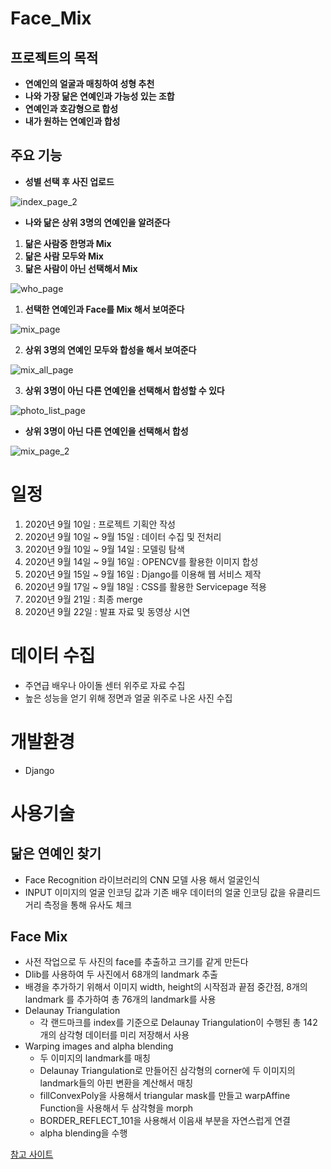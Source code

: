 # Face_Mix

## 프로젝트의 목적

* **연예인의 얼굴과 매칭하여 성형 추천**
* **나와 가장 닮은 연예인과 가능성 있는 조합**
* **연예인과 호감형으로 합성**
* **내가 원하는 연예인과 합성**

## 주요 기능

* **성별 선택 후 사진 업로드**

![index_page_2](/img/index_page_2.PNG)

* **나와 닮은 상위 3명의 연예인을 알려준다**
1. **닮은 사람중 한명과 Mix**
2. **닮은 사람 모두와 Mix**
3. **닮은 사람이 아닌 선택해서 Mix**

![who_page](/img/who_page.PNG)

1. **선택한 연예인과 Face를 Mix 해서 보여준다**

![mix_page](/img/mix_page.PNG)

2. **상위 3명의 연예인 모두와 합성을 해서 보여준다**

![mix_all_page](/img/mix_all_page.PNG)

3. **상위 3명이 아닌 다른 연예인을 선택해서 합성할 수 있다**

![photo_list_page](/img/photo_list_page.PNG)

* **상위 3명이 아닌 다른 연예인을 선택해서 합성**

![mix_page_2](/img/mix_page_2.PNG)

# 일정 

1. 2020년 9월 10일 : 프로젝트 기획안 작성
2. 2020년 9월 10일 ~ 9월 15일 : 데이터 수집 및 전처리
3. 2020년 9월 10일 ~ 9월 14일 : 모델링 탐색
4. 2020년 9월 14일 ~ 9월 16일 : OPENCV를 활용한 이미지 합성
5. 2020년 9월 15일 ~ 9월 16일 : Django를 이용해 웹 서비스 제작
6. 2020년 9월 17일 ~ 9월 18일 : CSS를 활용한 Servicepage 적용
7. 2020년 9월 21일 : 최종 merge
8. 2020년 9월 22일 : 발표 자료 및 동영상 시연

# 데이터 수집

* 주연급 배우나 아이돌 센터 위주로 자료 수집
* 높은 성능을 얻기 위해 정면과 얼굴 위주로 나온 사진 수집

# 개발환경

* Django

# 사용기술

## 닮은 연예인 찾기

* Face Recognition 라이브러리의 CNN 모델 사용 해서 얼굴인식
* INPUT 이미지의 얼굴 인코딩 값과 기존 배우 데이터의 얼굴 인코딩 값을 유클리드 거리 측정을 통해 유사도 체크

## Face Mix

* 사전 작업으로 두 사진의 face를 추출하고 크기를 같게 만든다
* Dlib를 사용하여 두 사진에서 68개의 landmark 추출
* 배경을 추가하기 위해서 이미지 width, height의 시작점과 끝점 중간점, 8개의 landmark 를 추가하여 총 76개의 landmark를 사용
* Delaunay Triangulation
  * 각 랜드마크를 index를 기준으로 Delaunay Triangulation이 수행된 총 142개의 삼각형 데이터를 미리 저장해서 사용
* Warping images and alpha blending
  * 두 이미지의 landmark를 매칭
  * Delaunay Triangulation로 만들어진 삼각형의 corner에 두 이미지의 landmark들의 아핀 변환을 계산해서 매칭
  * fillConvexPoly을 사용해서 triangular mask를 만들고 warpAffine Function을 사용해서 두 삼각형을 morph
  * BORDER_REFLECT_101을 사용해서 이음새 부분을 자연스럽게 연결
  * alpha blending을 수행

[참고 사이트](https://www.learnopencv.com/face-morph-using-opencv-cpp-python/)
